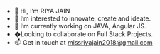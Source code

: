 - 👋 Hi, I’m RIYA JAIN
- 👀 I’m interested to innovate, create and ideate.
- 🌱 I’m currently working on JAVA, Angular JS.
- �Looking to collaborate on Full Stack Projects.
- 📫 Get in touch at missriyajain2018@gmail.com

<!---
RIYA2JAIN/RIYA2JAIN is a ✨ special ✨ repository because its `README.md` (this file) appears on your GitHub profile.
You can click the Preview link to take a look at your changes.
--->
